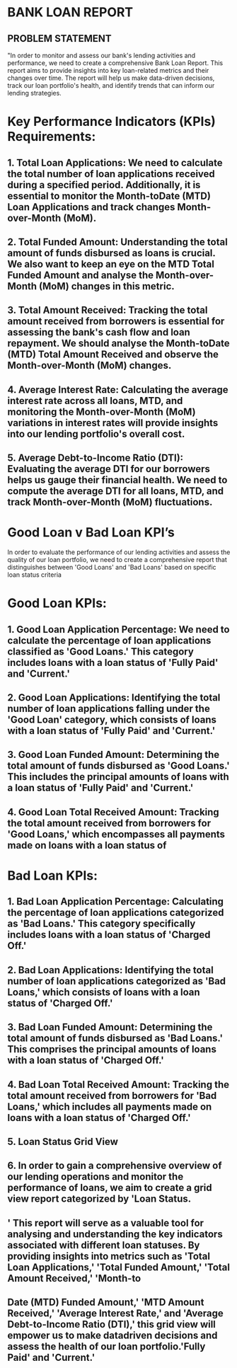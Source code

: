 # BANK LOAN REPORT 
## PROBLEM STATEMENT 

"In order to monitor and assess our bank's lending activities and performance, we need to create 
a comprehensive Bank Loan Report. This report aims to provide insights into key loan-related 
metrics and their changes over time. The report will help us make data-driven decisions, track our 
loan portfolio's health, and identify trends that can inform our lending strategies. 

# Key Performance Indicators (KPIs) Requirements: 

## 1. Total Loan Applications: We need to calculate the total number of loan applications received during a specified period. Additionally, it is essential to monitor the Month-toDate (MTD) Loan Applications and track changes Month-over-Month (MoM). 
## 2. Total Funded Amount: Understanding the total amount of funds disbursed as loans is crucial. We also want to keep an eye on the MTD Total Funded Amount and analyse the Month-over-Month (MoM) changes in this metric. 
## 3. Total Amount Received: Tracking the total amount received from borrowers is essential for assessing the bank's cash flow and loan repayment. We should analyse the Month-toDate (MTD) Total Amount Received and observe the Month-over-Month (MoM) changes. 
## 4. Average Interest Rate: Calculating the average interest rate across all loans, MTD, and monitoring the Month-over-Month (MoM) variations in interest rates will provide insights into our lending portfolio's overall cost. 
## 5. Average Debt-to-Income Ratio (DTI): Evaluating the average DTI for our borrowers helps us gauge their financial health. We need to compute the average DTI for all loans, MTD, and track Month-over-Month (MoM) fluctuations.

# Good Loan v Bad Loan KPI’s 

In order to evaluate the performance of our lending activities and assess the quality of our loan 
portfolio, we need to create a comprehensive report that distinguishes between 'Good Loans' and 
'Bad Loans' based on specific loan status criteria

# Good Loan KPIs: 

## 1. Good Loan Application Percentage: We need to calculate the percentage of loan applications classified as 'Good Loans.' This category includes loans with a loan status of 'Fully Paid' and 'Current.' 
## 2. Good Loan Applications: Identifying the total number of loan applications falling under the 'Good Loan' category, which consists of loans with a loan status of 'Fully Paid' and 'Current.' 
## 3. Good Loan Funded Amount: Determining the total amount of funds disbursed as 'Good Loans.' This includes the principal amounts of loans with a loan status of 'Fully Paid' and 'Current.' 
## 4. Good Loan Total Received Amount: Tracking the total amount received from borrowers for 'Good Loans,' which encompasses all payments made on loans with a loan status of 

# Bad Loan KPIs: 
## 1. Bad Loan Application Percentage: Calculating the percentage of loan applications categorized as 'Bad Loans.' This category specifically includes loans with a loan status of 'Charged Off.' 
## 2. Bad Loan Applications: Identifying the total number of loan applications categorized as 'Bad Loans,' which consists of loans with a loan status of 'Charged Off.' 
## 3. Bad Loan Funded Amount: Determining the total amount of funds disbursed as 'Bad Loans.' This comprises the principal amounts of loans with a loan status of 'Charged Off.' 
## 4. Bad Loan Total Received Amount: Tracking the total amount received from borrowers for 'Bad Loans,' which includes all payments made on loans with a loan status of 'Charged Off.' 
## 5. Loan Status Grid View 
## 6. In order to gain a comprehensive overview of our lending operations and monitor the performance of loans, we aim to create a grid view report categorized by 'Loan Status.
## ' This report will serve as a valuable tool for analysing and understanding the key indicators associated with different loan statuses. By providing insights into metrics such as 'Total Loan Applications,' 'Total Funded Amount,' 'Total Amount Received,' 'Month-to
## Date (MTD) Funded Amount,' 'MTD Amount Received,' 'Average Interest Rate,' and 'Average Debt-to-Income Ratio (DTI),' this grid view will empower us to make datadriven decisions and assess the health of our loan portfolio.'Fully Paid' and 'Current.'
